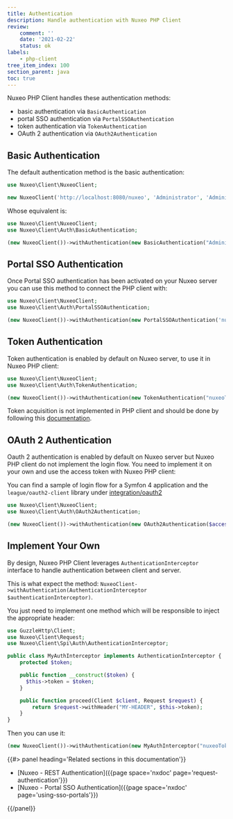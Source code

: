 ```yaml
---
title: Authentication
description: Handle authentication with Nuxeo PHP Client
review:
    comment: ''
    date: '2021-02-22'
    status: ok
labels:
    - php-client
tree_item_index: 100
section_parent: java
toc: true
---
```


Nuxeo PHP Client handles these authentication methods:
- basic authentication via `BasicAuthentication`
- portal SSO authentication via `PortalSSOAuthentication`
- token authentication via `TokenAuthentication`
- OAuth 2 authentication via `OAuth2Authentication`

## Basic Authentication

The default authentication method is the basic authentication:

```php
use Nuxeo\Client\NuxeoClient;

new NuxeoClient('http://localhost:8080/nuxeo', 'Administrator', 'Administrator');
```

Whose equivalent is:

```php
use Nuxeo\Client\NuxeoClient;
use Nuxeo\Client\Auth\BasicAuthentication;

(new NuxeoClient())->withAuthentication(new BasicAuthentication("Administrator", "Administrator"));
```

## Portal SSO Authentication

Once Portal SSO authentication has been activated on your Nuxeo server you can use this method to connect the PHP client with:

```php
use Nuxeo\Client\NuxeoClient;
use Nuxeo\Client\Auth\PortalSSOAuthentication;

(new NuxeoClient())->withAuthentication(new PortalSSOAuthentication('nuxeo5secretkey', 'Administrator'));
```

## Token Authentication

Token authentication is enabled by default on Nuxeo server, to use it in Nuxeo PHP client:
```php
use Nuxeo\Client\NuxeoClient;
use Nuxeo\Client\Auth\TokenAuthentication;

(new NuxeoClient())->withAuthentication(new TokenAuthentication("nuxeoToken"));
```

Token acquisition is not implemented in PHP client and should be done by following this [documentation](https://github.com/nuxeo/nuxeo/tree/master/modules/platform/login/nuxeo-platform-login-token#implementation).

## OAuth 2 Authentication

Oauth 2 authentication is enabled by default on Nuxeo server but Nuxeo PHP client do not implement the login flow. You need to implement it on your own and use the access token with Nuxeo PHP client:

You can find a sample of login flow for a Symfon 4 application and the `league/oauth2-client` library under [integration/oauth2](https://github.com/nuxeo/nuxeo-php-client/tree/main/integration/oauth2)

```php
use Nuxeo\Client\NuxeoClient;
use Nuxeo\Client\Auth\OAuth2Authentication;

(new NuxeoClient())->withAuthentication(new OAuth2Authentication($accessToken));
```

## Implement Your Own

By design, Nuxeo PHP Client leverages `AuthenticationInterceptor` interface to handle authentication between client and server.

This is what expect the method: `NuxeoClient->withAuthentication(AuthenticationInterceptor $authenticationInterceptor)`.

You just need to implement one method which will be responsible to inject the appropriate header:

```php
use GuzzleHttp\Client;
use Nuxeo\Client\Request;
use Nuxeo\Client\Spi\Auth\AuthenticationInterceptor;

public class MyAuthInterceptor implements AuthenticationInterceptor {
    protected $token;

    public function __construct($token) {
      $this->token = $token;
    }

    public function proceed(Client $client, Request $request) {
        return $request->withHeader("MY-HEADER", $this->token);
    }
}
```

Then you can use it:

```php
(new NuxeoClient())->withAuthentication(new MyAuthInterceptor("nuxeoToken"));
```

<div class="row" data-equalizer data-equalize-on="medium"><div class="column medium-6">{{#> panel heading='Related sections in this documentation'}}

- [Nuxeo - REST Authentication]({{page space='nxdoc' page='request-authentication'}})
- [Nuxeo - Portal SSO Authentication]({{page space='nxdoc' page='using-sso-portals'}})

{{/panel}}</div></div>
